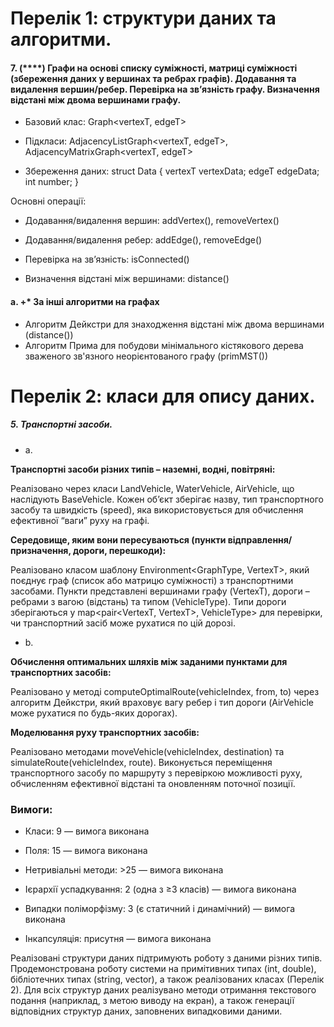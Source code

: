 # Перелік 1: структури даних та алгоритми.

#### 7. (****) Графи на основі списку суміжності, матриці суміжності (збереження даних у вершинах та ребрах графів). Додавання та видалення вершин/ребер. Перевірка на зв’язність графу. Визначення відстані між двома вершинами графу.

* Базовий клас: Graph<vertexT, edgeT>
* Підкласи: AdjacencyListGraph<vertexT, edgeT>, AdjacencyMatrixGraph<vertexT, edgeT>

* Збереження даних: struct Data { vertexT vertexData; edgeT edgeData; int number; }

Основні операції:

* Додавання/видалення вершин: addVertex(), removeVertex()

* Додавання/видалення ребер: addEdge(), removeEdge()

* Перевірка на зв’язність: isConnected()

* Визначення відстані між вершинами: distance()

#### a. +* За інші алгоритми на графах

* Алгоритм Дейкстри для знаходження відстані між двома вершинами (distance())
* Алгоритм Прима для побудови мінімального кістякового дерева зваженого зв'язного неорієнтованого графу (primMST())
# Перелік 2: класи для опису даних.

##### 5. Транспортні засоби.

* a. 

**Транспортні засоби різних типів – наземні, водні, повітряні:**
 
Реалізовано через класи LandVehicle, WaterVehicle, AirVehicle, що наслідують BaseVehicle. Кожен об’єкт зберігає назву, тип транспортного засобу та швидкість (speed), яка використовується для обчислення ефективної “ваги” руху на графі. 

**Середовище, яким вони пересуваються (пункти відправлення/призначення, дороги, перешкоди):**

Реалізовано класом шаблону Environment<GraphType, VertexT>, який поєднує граф (список або матрицю суміжності) з транспортними засобами. Пункти представлені вершинами графу (VertexT), дороги – ребрами з вагою (відстань) та типом (VehicleType). Типи дороги зберігаються у map<pair<VertexT, VertexT>, VehicleType> для перевірки, чи транспортний засіб може рухатися по цій дорозі.

* b.

**Обчислення оптимальних шляхів між заданими пунктами для транспортних засобів:**

Реалізовано у методі computeOptimalRoute(vehicleIndex, from, to) через алгоритм Дейкстри, який враховує вагу ребер і тип дороги (AirVehicle може рухатися по будь-яких дорогах).

**Моделювання руху транспортних засобів:**

Реалізовано методами moveVehicle(vehicleIndex, destination) та simulateRoute(vehicleIndex, route). Виконується переміщення транспортного засобу по маршруту з перевіркою можливості руху, обчисленням ефективної відстані та оновленням поточної позиції.

### Вимоги:
* Класи: 9 — вимога виконана

* Поля: 15 — вимога виконана

* Нетривіальні методи: >25 — вимога виконана

* Ієрархії успадкування: 2 (одна з ≥3 класів) — вимога виконана

* Випадки поліморфізму: 3 (є статичний і динамічний) — вимога виконана

* Інкапсуляція: присутня — вимога виконана

Реалізовані структури даних підтримують роботу з даними різних типів. 
Продемонстрована роботу системи на примітивних типах (int, double), бібліотечних типах (string, vector), а також реалізованих класах (Перелік 2).
Для всіх структур даних реалізувано методи отримання текстового подання (наприклад, з метою виводу на екран), а також генерації відповідних структур даних, заповнених випадковими даними.